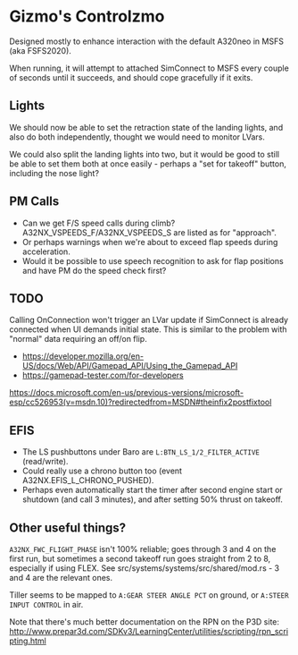 Gizmo's Controlzmo
==================

Designed mostly to enhance interaction with the default A320neo in MSFS (aka FSFS2020).

When running, it will attempt to attached SimConnect to MSFS every couple of seconds until it succeeds, and should cope gracefully if it exits.

Lights
------

We should now be able to set the retraction state of the landing lights, and also do both independently, thought we would need to monitor LVars.

We could also split the landing lights into two, but it would be good to still be able to set them both at once easily - perhaps a "set for takeoff" button, including the nose light?

PM Calls
--------

* Can we get F/S speed calls during climb? A32NX_VSPEEDS_F/A32NX_VSPEEDS_S are listed as for "approach".
* Or perhaps warnings when we're about to exceed flap speeds during acceleration.
* Would it be possible to use speech recognition to ask for flap positions and have PM do the speed check first?

TODO
----

Calling OnConnection won't trigger an LVar update if SimConnect is already connected when UI demands initial state.
This is similar to the problem with "normal" data requiring an off/on flip.

* https://developer.mozilla.org/en-US/docs/Web/API/Gamepad_API/Using_the_Gamepad_API
* https://gamepad-tester.com/for-developers	

https://docs.microsoft.com/en-us/previous-versions/microsoft-esp/cc526953(v=msdn.10)?redirectedfrom=MSDN#theinfix2postfixtool

EFIS
----

* The LS pushbuttons under Baro are `L:BTN_LS_1/2_FILTER_ACTIVE` (read/write).
* Could really use a chrono button too (event A32NX.EFIS_L_CHRONO_PUSHED).
* Perhaps even automatically start the timer after second engine start or shutdown (and call 3 minutes), and after setting 50% thrust on takeoff.

Other useful things?
--------------------

`A32NX_FWC_FLIGHT_PHASE` isn't 100% reliable; goes through 3 and 4 on the first run, but sometimes a second takeoff run goes straight from 2 to 8, especially if using FLEX.
See src/systems/systems/src/shared/mod.rs - 3 and 4 are the relevant ones.

Tiller seems to be mapped to `A:GEAR STEER ANGLE PCT` on ground, or `A:STEER INPUT CONTROL` in air.

Note that there's much better documentation on the RPN on the P3D site:
http://www.prepar3d.com/SDKv3/LearningCenter/utilities/scripting/rpn_scripting.html
